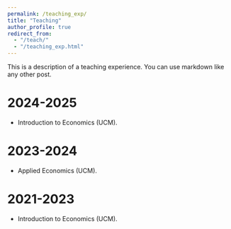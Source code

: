 ```yaml
---
permalink: /teaching_exp/
title: "Teaching"
author_profile: true
redirect_from: 
  - "/teach/"
  - "/teaching_exp.html"
---
```


This is a description of a teaching experience. You can use markdown like any other post.

2024-2025
======

* Introduction to Economics (UCM).

2023-2024
======

* Applied Economics (UCM).

2021-2023
======

* Introduction to Economics (UCM).
